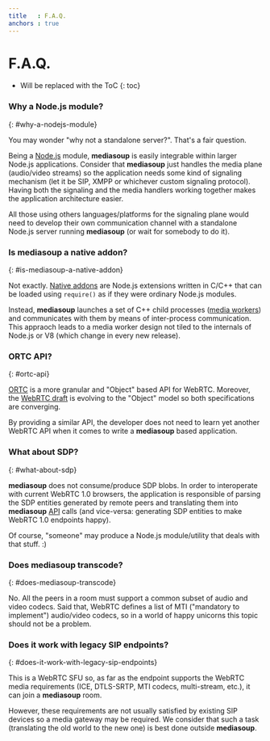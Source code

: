 ```yaml
---
title   : F.A.Q.
anchors : true
---
```



# F.A.Q.

* Will be replaced with the ToC
{: toc}


### Why a Node.js module?
{: #why-a-nodejs-module}

You may wonder "why not a standalone server?". That's a fair question.

Being a [Node.js](https://nodejs.org) module, **mediasoup** is easily integrable within larger Node.js applications. Consider that **mediasoup** just handles the media plane (audio/video streams) so the application needs some kind of signaling mechanism (let it be SIP, XMPP or whichever custom signaling protocol). Having both the signaling and the media handlers working together makes the application architecture easier.

All those using others languages/platforms for the signaling plane would need to develop their own communication channel with a standalone Node.js server running **mediasoup** (or wait for somebody to do it).


### Is mediasoup a native addon?
{: #is-mediasoup-a-native-addon}

Not exactly. [Native addons](https://nodejs.org/api/addons.html) are Node.js extensions written in C/C++ that can be loaded using `require()` as if they were ordinary Node.js modules.

Instead, **mediasoup** launches a set of C++ child processes ([media workers](https://github.com/ibc/mediasoup/tree/master/worker)) and communicates with them by means of inter-process communication. This appraoch leads to a media worker design not tiled to the internals of Node.js or V8 (which change in every new release).


### ORTC API?
{: #ortc-api}

[ORTC](http://ortc.org/) is a more granular and "Object" based API for WebRTC. Moreover, the [WebRTC draft](http://w3c.github.io/webrtc-pc/) is evolving to the "Object" model so both specifications are converging.

By providing a similar API, the developer does not need to learn yet another WebRTC API when it comes to write a **mediasoup** based application.


### What about SDP?
{: #what-about-sdp}

**mediasoup** does not consume/produce SDP blobs. In order to interoperate with current WebRTC 1.0 browsers, the application is responsible of parsing the SDP entities generated by remote peers and translating them into **mediasoup** [API](/api/) calls (and vice-versa: generating SDP entities to make WebRTC 1.0 endpoints happy).

Of course, "someone" may produce a Node.js module/utility that deals with that stuff. :)


### Does mediasoup transcode?
{: #does-mediasoup-transcode}

No. All the peers in a room must support a common subset of audio and video codecs. Said that, WebRTC defines a list of MTI ("mandatory to implement") audio/video codecs, so in a world of happy unicorns this topic should not be a problem.


### Does it work with legacy SIP endpoints?
{: #does-it-work-with-legacy-sip-endpoints}

This is a WebRTC SFU so, as far as the endpoint supports the WebRTC media requirements (ICE, DTLS-SRTP, MTI codecs, multi-stream, etc.), it can join a **mediasoup** room.

However, these requirements are not usually satisfied by existing SIP devices so a media gateway may be required. We consider that such a task (translating the old world to the new one) is best done outside **mediasoup**.
